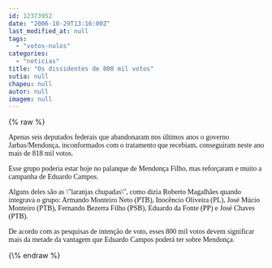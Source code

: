 ```yaml
---
id: 12373952
date: "2006-10-29T13:16:00Z"
last_modified_at: null
tags:
  - "votos-nulos"
categories:
  - "noticias"
title: "Os dissidentes de 800 mil votos"
sutia: null
chapeu: null
autor: null
imagem: null
---
```

{\% raw %}
<p><P><FONT face=Verdana>Apenas seis deputados federais que abandonaram nos últimos anos o governo Jarbas/Mendonça, inconformados com o tratamento que recebiam, conseguiram neste ano mais de 818 mil votos.</FONT></P></p>
<p><P><FONT face=Verdana>Esse grupo poderia estar hoje no palanque de Mendonça Filho, mas reforçaram e muito a campanha de Eduardo Campos.</FONT></P></p>
<p><P><FONT face=Verdana>Alguns deles são as \"laranjas chupadas\", como dizia Roberto Magalhães quando integrava o grupo: Armando Monteiro Neto (PTB), Inocêncio Oliveira (PL), José Múcio Monteiro (PTB), Fernando Bezerra Filho (PSB), Eduardo da Fonte (PP) e José Chaves (PTB). </FONT></P></p>
<p><P><FONT face=Verdana>De acordo com as pesquisas de intenção de voto, esses 800 mil votos devem significar mais da metade da vantagem que Eduardo Campos poderá ter sobre Mendonça.</FONT></P> </p>
{\% endraw %}
